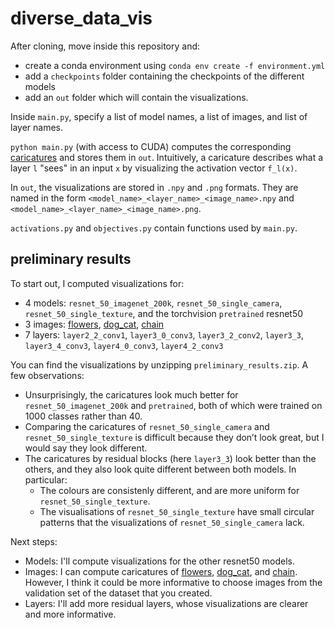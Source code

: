 # diverse_data_vis

After cloning, move inside this repository and:
* create a conda environment using `conda env create -f environment.yml`
* add a `checkpoints` folder containing the checkpoints of the different models
* add an `out` folder which will contain the visualizations.

Inside `main.py`, specify a list of model names, a list of images, and list of layer names. 

`python main.py` (with access to CUDA) computes the corresponding [caricatures](https://github.com/tensorflow/lucid/issues/121) and stores them in `out`. Intuitively, a caricature describes what a layer `l` "sees" in an input `x` by visualizing the activation vector `f_l(x)`.

In `out`, the visualizations are stored in `.npy` and `.png` formats. They are named in the form `<model_name>_<layer_name>_<image_name>.npy` and `<model_name>_<layer_name>_<image_name>.png`.

`activations.py` and `objectives.py` contain functions used by `main.py`.

## preliminary results

To start out, I computed visualizations for:
* 4 models: `resnet_50_imagenet_200k`, `resnet_50_single_camera`, `resnet_50_single_texture`, and the torchvision `pretrained` resnet50
* 3 images: [flowers](https://distill.pub/2018/building-blocks/examples/input_images/flowers.jpeg), [dog_cat](https://distill.pub/2018/building-blocks/examples/input_images/dog_cat.jpeg), [chain](https://distill.pub/2018/building-blocks/examples/input_images/chain.jpeg)
* 7 layers: `layer2_2_conv1`, `layer3_0_conv3`, `layer3_2_conv2`, `layer3_3`, `layer3_4_conv3`, `layer4_0_conv3`, `layer4_2_conv3`


You can find the visualizations by unzipping `preliminary_results.zip`. A few observations:
* Unsurprisingly, the caricatures look much better for `resnet_50_imagenet_200k` and `pretrained`, both of which were trained on 1000 classes rather than 40.
* Comparing the caricatures of `resnet_50_single_camera` and `resnet_50_single_texture` is difficult because they don’t look great, but I would say they look different. 
* The caricatures by residual blocks (here `layer3_3`) look better than the others, and they also look quite different between both models. In particular: 
    * The colours are consistenly different, and are more uniform for `resnet_50_single_texture`.
    * The visualisations of `resnet_50_single_texture` have small circular patterns that the visualizations of `resnet_50_single_camera` lack.

Next steps:
* Models: I'll compute visualizations for the other resnet50 models.
* Images: I can compute caricatures of [flowers](https://distill.pub/2018/building-blocks/examples/input_images/flowers.jpeg), [dog_cat](https://distill.pub/2018/building-blocks/examples/input_images/dog_cat.jpeg), and [chain](https://distill.pub/2018/building-blocks/examples/input_images/chain.jpeg). However, I think it could be more informative to choose images from the validation set of the dataset that you created.
* Layers: I'll add more residual layers, whose visualizations are clearer and more informative.